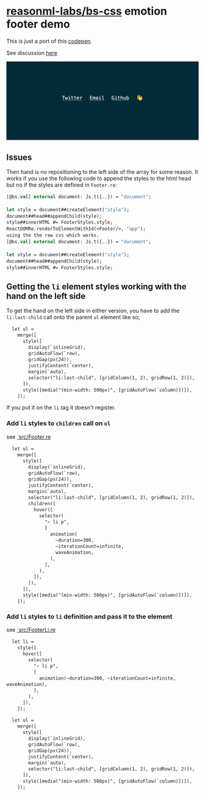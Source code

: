 # [reasonml-labs/bs-css](https://github.com/reasonml-labs/bs-css) emotion footer demo

This is just a port of this [codepen](https://codepen.io/julesforrest/pen/qLpgNB).

See discussion [here](https://github.com/reasonml-labs/bs-css/issues/190#issue-589683809)

![screenshot](./screenshot.png)

## Issues

Then hand is no repositioning to the left side of the array for some reason. It works if you use the following code to append the styles to the html head but no if the styles are defined in `Footer.re`:

```ocaml
[@bs.val] external document: Js.t({..}) = "document";

let style = document##createElement("style");
document##head##appendChild(style);
style##innerHTML #= FooterStyles.style;
ReactDOMRe.renderToElementWithId(<Footer/>, "app");
using the the raw css which works.
[@bs.val] external document: Js.t({..}) = "document";

let style = document##createElement("style");
document##head##appendChild(style);
style##innerHTML #= FooterStyles.style;

```

## Getting the `li` element styles working with the hand on the left side

To get the hand on the left side in either version, you have to add the `li:last-child` call onto the parent `ul` element like so;


```reason
  let ul =
    merge([
      style([
        display(`inlineGrid),
        gridAutoFlow(`row),
        gridGap(px(24)),
        justifyContent(`center),
        margin(`auto),
        selector("li:last-child", [gridColumn(1, 2), gridRow(1, 2)]),
      ]),
      style([media("(min-width: 500px)", [gridAutoFlow(`column)])]),
    ]);
```

If you put it on the `li` tag it doesn't register.

### Add `li` styles to `children` call on `ul`

see [`src/Footer.re](./src/Footer.re)

```reason
  let ul =
    merge([
      style([
        display(`inlineGrid),
        gridAutoFlow(`row),
        gridGap(px(24)),
        justifyContent(`center),
        margin(`auto),
        selector("li:last-child", [gridColumn(1, 2), gridRow(1, 2)]),
        children([
          hover([
            selector(
              "~ li p",
              [
                animation(
                  ~duration=300,
                  ~iterationCount=infinite,
                  waveAnimation,
                ),
              ],
            ),
          ]),
        ]),
      ]),
      style([media("(min-width: 500px)", [gridAutoFlow(`column)])]),
    ]);
```

### Add `li` styles to `li` definition and pass it to the element

see [`src/FooterLi.re](./src/FooterLi.re)

```reason
  let li =
    style([
      hover([
        selector(
          "~ li p",
          [
            animation(~duration=300, ~iterationCount=infinite, waveAnimation),
          ],
        ),
      ]),
    ]);
```

```reason
  let ul =
    merge([
      style([
        display(`inlineGrid),
        gridAutoFlow(`row),
        gridGap(px(24)),
        justifyContent(`center),
        margin(`auto),
        selector("li:last-child", [gridColumn(1, 2), gridRow(1, 2)]),
      ]),
      style([media("(min-width: 500px)", [gridAutoFlow(`column)])]),
    ]);
```

